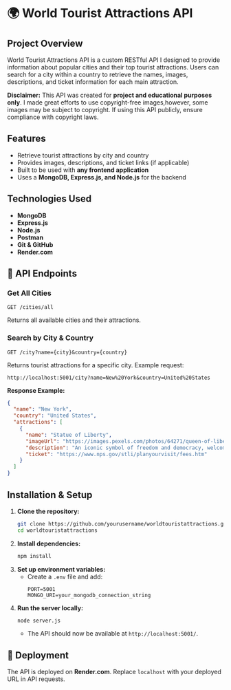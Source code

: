 # 🌍 World Tourist Attractions API  

## Project Overview  
World Tourist Attractions API is a custom RESTful API I designed to provide information about popular cities and their top tourist attractions. Users can search for a city within a country to retrieve the names, images, descriptions, and ticket information for each main attraction.  

**Disclaimer:** This API was created for **project and educational purposes only**. I made great efforts to use copyright-free images,however, some images may be subject to copyright. If using this API publicly, ensure compliance with copyright laws.  

## Features  
- Retrieve tourist attractions by city and country  
- Provides images, descriptions, and ticket links (if applicable)  
- Built to be used with **any frontend application**  
- Uses a **MongoDB, Express.js, and Node.js** for the backend  

## Technologies Used  
- **MongoDB**  
- **Express.js**  
- **Node.js** 
- **Postman**  
- **Git & GitHub**  
- **Render.com** 

## 📡 API Endpoints  

### Get All Cities  
```
GET /cities/all
```
Returns all available cities and their attractions.  

### Search by City & Country  
```
GET /city?name={city}&country={country}
```
Returns tourist attractions for a specific city. Example request:  
```
http://localhost:5001/city?name=New%20York&country=United%20States

```
**Response Example:**  
```json
{
  "name": "New York",
  "country": "United States",
  "attractions": [
    {
      "name": "Statue of Liberty",
      "imageUrl": "https://images.pexels.com/photos/64271/queen-of-liberty-statue-of-liberty-new-york-liberty-statue-64271.jpeg",
      "description": "An iconic symbol of freedom and democracy, welcoming visitors to New York Harbor since 1886.",
      "ticket": "https://www.nps.gov/stli/planyourvisit/fees.htm"
    }
  ]
}
```

##  Installation & Setup  

1. **Clone the repository:**  
   ```bash
   git clone https://github.com/yourusername/worldtouristattractions.git
   cd worldtouristattractions
   ```
2. **Install dependencies:**  
   ```bash
   npm install
   ```
3. **Set up environment variables:**  
   - Create a `.env` file and add:  
     ```
     PORT=5001
     MONGO_URI=your_mongodb_connection_string
     ```
4. **Run the server locally:**  
   ```bash
   node server.js
   ```
   - The API should now be available at `http://localhost:5001/`.  

## 🚀 Deployment  
The API is deployed on **Render.com**. Replace `localhost` with your deployed URL in API requests.  

